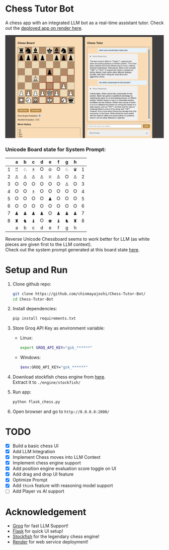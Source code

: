 # Chess Tutor Bot
A chess app with an integrated LLM bot as a real-time assistant tutor. 
Check out the [deployed app on render here](https://chess-tutor-bot.onrender.com/).

![](img/Flask%20Chess%20UI%20Demo%20Screenshot.jpg)

### Unicode Board state for System Prompt:
| | a | b | c | d | e | f | g | h | |
| :---: | :---: | :---: | :---: | :---: | :---: | :---: | :---: | :---: | :---: |
| 1 | ♖ | ♘ | ♗ | ⭘ | ♔ | ⭘ | ♘ | ♛| 1 |
| 2 | ♙ | ♙ | ♙ | ♙ | ♕ | ♙ | ⭘ | ♙| 2 |
| 3 | ⭘ | ⭘ | ⭘ | ⭘ | ⭘ | ⭘ | ♙ | ⭘| 3 |
| 4 | ⭘ | ⭘ | ♗ | ⭘ | ⭘ | ⭘ | ⭘ | ⭘| 4 |
| 5 | ⭘ | ⭘ | ⭘ | ⭘ | ♟ | ⭘ | ⭘ | ⭘| 5 |
| 6 | ⭘ | ⭘ | ⭘ | ⭘ | ⭘ | ⭘ | ⭘ | ⭘| 6 |
| 7 | ♟ | ♟ | ♟ | ♟ | ⭘ | ♟ | ♟ | ♟| 7 |
| 8 | ♜ | ♞ | ♝ | ⭘ | ♚ | ♝ | ♞ | ♜| 8 |
| | a | b | c | d | e | f | g | h | |

Reverse Unicode Chessboard seems to work better for LLM (as white pieces are given first to the LLM context).<br>
Check out the system prompt generated at this board state [here](demo-system-prompt.md).

# Setup and Run

1. Clone github repo: 
    ```sh
    git clone https://github.com/chinmayajoshi/Chess-Tutor-Bot/
    cd Chess-Tutor-Bot
    ```

2. Install dependencies:
    ```sh
    pip install requirements.txt
    ```

3. Store Groq API Key as environment variable:
    - Linux:
        ```sh
        export GROQ_API_KEY="gsk_******"
        ```
    - Windows:
        ```sh
        $env:GROQ_API_KEY="gsk_******"
        ```

4. Download stockfish chess engine from [here](https://stockfishchess.org/download/).<br>
Extract it to `./engine/stockfish/` 

5. Run app:
    ```sh
    python flask_chess.py
    ```

6. Open browser and go to `http://0.0.0.0:2000/`

# TODO

- [x] Build a basic chess UI
- [x] Add LLM Integration
- [x] Implement Chess moves into LLM Context
- [x] Implement chess engine support
- [x] Add position engine evaluation score toggle on UI
- [x] Add drag and drop UI feature
- [x] Optimize Prompt
- [x] Add `think` feature with reasoning model support
- [ ] Add Player vs AI support

# Acknowledgement

- [Groq](https://groq.com/) for fast LLM Support!
- [Flask](https://flask.palletsprojects.com/) for quick UI setup!
- [Stockfish](https://stockfishchess.org/) for the legendary chess engine!
- [Render](https://render.com/) for web service deployment!